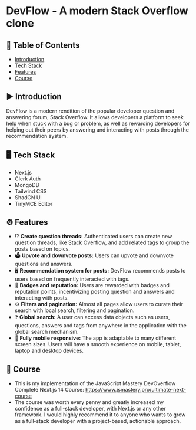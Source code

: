 # DevFlow - A modern Stack Overflow clone

## 📖 Table of Contents

- [Introduction](#introduction)
- [Tech Stack](#tech-stack)
- [Features](#features)
- [Course](#course)

## ▶ Introduction 

DevFlow is a modern rendition of the popular developer question and answering forum, Stack Overflow. It allows developers a platform to seek help when stuck with a bug or problem, as well as rewarding developers for helping out their peers by answering and interacting with posts through the recommendation system. 

## 🖥️ Tech Stack

- Next.js
- Clerk Auth
- MongoDB
- Tailwind CSS
- ShadCN UI
- TinyMCE Editor

## ⚙️ Features

- ⁉️ **Create question threads:** Authenticated users can create new question threads, like Stack Overflow, and add related tags to group the posts based on topics.
- 🗳️ **Upvote and downvote posts:** Users can upvote and downvote questions and answers.
- 🖥 **Recommendation system for posts:** DevFlow recommends posts to users based on frequently interacted with tags.
- 🥇 **Badges and reputation:** Users are rewarded with badges and reputation points, incentivizing posting question and answers and interacting with posts.
- ⚙️ **Filters and pagination:** Almost all pages allow users to curate their search with local search, filtering and pagination.
- ❓ **Global search:** A user can access data objects such as users, questions, answers and tags from anywhere in the application with the global search mechanism.
- 📱 **Fully mobile responsive:** The app is adaptable to many different screen sizes. Users will have a smooth experience on mobile, tablet, laptop and desktop devices.

## 📖 Course
- This is my implementation of the JavaScript Mastery DevOverflow Complete Next.js 14 Course: https://www.jsmastery.pro/ultimate-next-course
- The course was worth every penny and greatly increased my confidence as a full-stack developer, with Next.js or any other framework. I would highly recommend it to anyone who wants to grow as a full-stack developer with a project-based, actionable approach.
